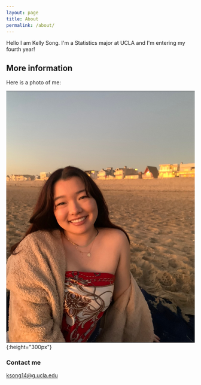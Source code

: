 ```yaml
---
layout: page
title: About
permalink: /about/
---
```

Hello I am Kelly Song. I'm a Statistics major at UCLA and I'm entering my fourth year!

## More information

Here is a photo of me:

![](/images/kellysong.png){:height="300px"}

### Contact me

[ksong14@g.ucla.edu](mailto:ksong14@g.ucla.edu)

